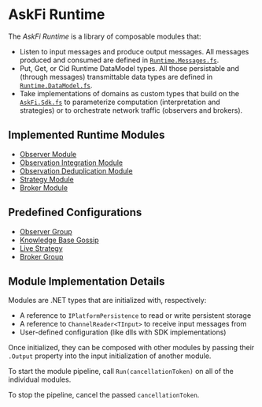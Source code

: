 # AskFi Runtime

The _AskFi Runtime_ is a library of composable modules that:

- Listen to input messages and produce output messages. All messages produced and consumed are defined in [`Runtime.Messages.fs`](../AskFi.Runtime.DataModel/Runtime.Messages.fs).
- Put, Get, or Cid Runtime DataModel types. All those persistable and (through messages) transmittable data types are defined in [`Runtime.DataModel.fs`](../AskFi.Runtime.DataModel/Runtime.DataModel.fs).
- Take implementations of domains as custom types that build on the [`AskFi.Sdk.fs`](../../sdk/source/AskFi.Sdk.fs) to parameterize computation (interpretation and strategies) or to orchestrate network traffic (observers and brokers).

## Implemented Runtime Modules

- [Observer Module](Modules/Observation/observer.md)
- [Observation Integration Module](Modules/ObservationPool/observation-integration.md)
- [Observation Deduplication Module](Modules/ObservationPool/observation-deduplication.md)
- [Strategy Module](Modules/Strategy/strategy.md)
- [Broker Module](Modules/Action/broker.md)

## Predefined Configurations

- [Observer Group](observer-group.md)
- [Knowledge Base Gossip](knowledge-base-gossip.md)
- [Live Strategy](live-strategy.md)
- [Broker Group](broker-group.md)

## Module Implementation Details

Modules are .NET types that are initialized with, respectively:

- A reference to `IPlatformPersistence` to read or write persistent storage
- A reference to `ChannelReader<TInput>` to receive input messages from
- User-defined configuration (like dlls with SDK implementations)

Once initialized, they can be composed with other modules by passing their `.Output` property into the input initialization of another module.

To start the module pipeline, call `Run(cancellationToken)` on all of the individual modules.

To stop the pipeline, cancel the passed `cancellationToken`.
